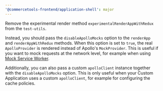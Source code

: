 ```yaml
---
'@commercetools-frontend/application-shell': major
---
```


Remove the experimental render method `experimentalRenderAppWithRedux` from the `test-utils`.

Instead, you should pass the `disableApolloMocks` option to the `renderApp` and `renderAppWithRedux` methods. When this option is set to `true`, the real `ApolloProvider` is rendered instead of Apollo's `MockProvider`.
This is useful if you want to mock requests at the network level, for example when using [Mock Service Worker](https://mswjs.io/).

Additionally, you can also pass a custom `apolloClient` instance together with the `disableApolloMocks` option. This is only useful when your Custom Application uses a custom `apolloClient`, for example for configuring the cache policies.

